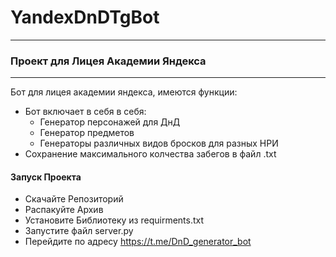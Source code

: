 # YandexDnDTgBot
___
### Проект для Лицея Академии Яндекса
___
Бот для лицея академии яндекса, имеются функции:
+ Бот включает в себя в себя:
  + Генератор персонажей для ДнД
  + Генератор предметов
  + Генераторы различных видов бросков для разных НРИ
+ Сохранение максимального колчества забегов в файл .txt

#### Запуск Проекта
+ Скачайте Репозиторий
+ Распакуйте Архив
+ Установите Библиотеку из requirments.txt
+ Запустите файл server.py
+ Перейдите по адресу https://t.me/DnD_generator_bot
